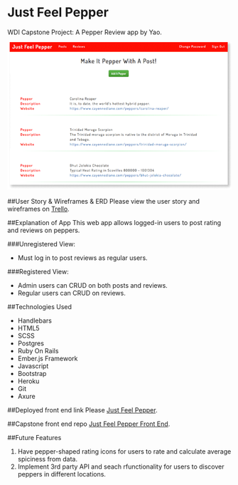 # Just Feel Pepper
WDI Capstone Project: A Pepper Review app by Yao.

![Logo](https://raw.githubusercontent.com/msyao/just-feel-pepper-client/master/app/screenshot.png)

##User Story & Wireframes & ERD
Please view the user story and wireframes on [Trello](https://trello.com/b/FzoDbOkG/just-feel-pepper).

##Explanation of App
This web app allows logged-in users to post rating and reviews on peppers.

###Unregistered View:
-   Must log in to post reviews as regular users.

###Registered View:
-   Admin users can CRUD on both posts and reviews.
-   Regular users can CRUD on reviews.

##Technologies Used

-   Handlebars
-   HTML5
-   SCSS
-   Postgres
-   Ruby On Rails
-   Ember.js Framework
-   Javascript
-   Bootstrap
-   Heroku
-   Git
-   Axure

##Deployed front end link
Please [Just Feel Pepper]().

##Capstone front end repo
[Just Feel Pepper Front End](https://github.com/msyao/just-feel-pepper-client).

##Future Features
1. Have pepper-shaped rating icons for users to rate and calculate average spiciness from data.
2. Implement 3rd party API and seach rfunctionality for users to discover peppers in different locations.
